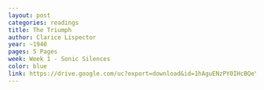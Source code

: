 ```yaml
---
layout: post
categories: readings
title: The Triumph
author: Clarice Lispector
year: ~1940
pages: 5 Pages
week: Week 1 - Sonic Silences
color: blue
link: https://drive.google.com/uc?export=download&id=1hAguENzPY0IHcBQeYB96SJYdZ2rMnm8y
---
```

